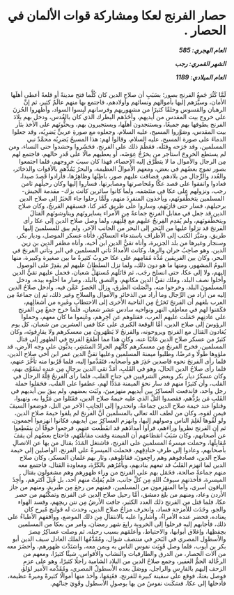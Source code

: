 <h1 dir="rtl">حصار الفرنج لعكا ومشاركة قوات الألمان في الحصار .</h1>

<h5 dir="rtl">العام الهجري:  585

الشهر القمري: رجب

العام الميلادي: 1189</h5>

<p dir="rtl">لَمَّا كَثُرَ جَمعُ الفرنج بصور؛ بسَبَبِ أن صلاح الدين كان كُلَّما فتح مدينةً أو قلعةً أعطى أهلَها الأمان، وسيَّرَهم إليها بأموالهم ونسائهم وأولادهم، فاجتمع بها منهم عالَمٌ كثير، ثم إنَّ الرهبان والقسوس وخلقًا كثيرًا من مشهوريهم وفرسانهم لَبِسوا السواد، وأظهروا الحُزنَ على خروج بيت المقدس من أيديهم، وأخَذَهم البطرك الذي كان بالقُدس، ودخل بهم بلادَ الفرنج يطوفها بهم جميعًا، ويستنجدون أهلَها، ويستجيرون بهم، ويحثُّونَهم على الأخذ بثأر بيت المقدس، وصَوَّروا المسيح، عليه السلام، وجعلوه مع صورةِ عربيٍّ يَضرِبُه، وقد جعلوا الدماءَ على صورة المسيح، عليه السلام، وقالوا لهم: هذا المسيحُ يَضرِبُه محمَّدٌ نبي المسلمين، وقد جَرَحه وقتَلَه، فعَظُمَ ذلك على الفرنج، فحَشَروا وحشدوا حتى النساء، ومن لم يستطع الخروجَ استأجر من يخرُجُ عِوَضَه، أو يعطيهم مالًا على قَدرِ حالهم، فاجتمع لهم مِن الرجال والأموال ما لا يتطَرَّق إليه الإحصاء، فهذا كان سببَ خروجهم، فلما اجتمعوا بصور تموج بعضُهم في بعض، ومعهم الأموالُ العظيمة، والبحرُ يَمُدُّهم بالأقوات والذخائر، والعُدد والرِّجال من بلادهم، فضاقت عليهم صور، باطِنُها وظاهِرُها، فأرادوا قَصدَ صيدا، فعادوا واتفقوا على قصد عكَّا ومُحاصرتها ومصابرتها، فساروا إليها وكان رحيلُهم ثامن رجب، ونزولهم على عكا في منتَصَفه، ولما كانوا سائرين كانت يزك- مقدمة الجيش-  المسلمين يتخطَّفونَهم، ويأخذون المنفرِدَ منهم، ولَمَّا رحلوا جاء الخبَرُ إلى صلاح الدين برحيلهم، فسار حتى قارَبَهم، وساروا على طريق كفر كنا، فسبقهم الفرنجُ، وكان صلاح الدين قد جعل في مقابل الفرنجِ جماعةً مِن الأمراء يسايرونَهم ويناوشونَهم القتالَ ويتخطَّفونَهم، ولم يُقدِم الفِرنجُ عليهم مع قِلَّتِهم، ولما وصل صلاح الدين إلى عكا رأى الفرنجَ قد نزلوا عليها من البَحرِ إلى البحر من الجانب الآخر، ولم يبق للمسلمينَ إليها طريق، وسَيَّرَ الكتب إلى الأطراف باستدعاء العساكِرِ، فأتاه عسكر الموصل، وديار بكر، وسنجار وغيرها من بلد الجزيرة، وأتاه تقيُّ الدين ابن أخيه، وأتاه مظفر الدين بن زين الدين، وهو صاحِبُ حران والرها، وكانت الأمدادُ تأتي المسلمين في البر وتأتي الفرنجَ في البحر، وكان بين الفريقين مُدَّة مُقامِهم على عكا حروبٌ كثيرةٌ ما بين صغيرة وكبيرة، منها اليومُ المشهور، ومنها ما هو دون ذلك، ولما نزل السلطانُ عليهم لم يقدِرْ على الوصول إليهم، ولا إلى عكا، حتى انسلخ رجَب، ثم قاتَلَهم مُستهَلَّ شعبان، فحمل عليهم تقيُّ الدين وأخلوا نصف البلد، وملك تقيُّ الدين مكانهم، والتصق بالبلد، وصار ما أخلَوه بيده، ودخل المسلمونَ البلد، وخرجوا منه، واتَّصَلت الطرق، وزال الحَصرُ عَمَّن فيه، وأدخل صلاحُ الدين إليه من أراد من الرِّجال وما أراد من الذخائر والأموال والسلاحِ وغير ذلك، ثم إن جماعةً مِن العرب بلغهم أن الفرنجَ تَخرُجُ مِن الناحية الأخرى إلى الاحتطابِ وغَيرِه من أشغالِهم، فكَمَنوا لهم في معاطِفِ النهر ونواحيه سادس عشر شعبان، فلما خرج جمعٌ مِن الفرنج على عادتِهم حَمَلَت عليهم العرب، فقتلوهم عن آخِرِهم، وغَنِموا ما كان معهم، وحملوا الرؤوسَ إلى صلاح الدين، أمَّا الوقعة الكبرى على عكا ففي العشرين من شعبان، كل يوم يُغادون القتال مع الفرنج ويروحونه، والفرنجُ لا يَظهَرونَ مِن معسكرهم ولا يفارِقونَه، وكان كثيرٌ من عسكر صلاح الدين غائبًا عنه، وكان هذا مما أطمَعَ الفرنج في الظهورِ إلى قتال المسلمين، فخرج الفرنجُ مِن معسكرهم كأنَّهم الجرادُ المنتَشِر، يدبُّون على وجه الأرض، قد ملؤوها طولًا وعرضًا، وطلبوا ميمنةَ المسلمين وعليها تقيُّ الدين عمر ابن أخي صلاح الدين، فلما رأى الفرنجَ نحوه قاصدين حَذِرَ هو وأصحابه، فتَقَدَّموا إليه، فلما قَرُبوا منه تأخَّرَ عنهم، فلما رأى صلاحُ الدين الحالَ، وهو في القَلبِ، أمَدَّ تقي الدين برجالٍ مِن عنده ليتقَوَّى بهم، وكان عسكَرُ ديار بكر وبعض الشرقيين في جناحِ القلب، فلما رأى الفرنجُ قِلَّةَ الرجال في القلب، وأن كثيرًا منهم قد سار نحوَ الميمنة مَدَدًا لهم، عطفوا على القلب، فحَمَلوا حملة رجل واحد، فاندفعت العساكِرُ بين أيديهم منهزمينَ، وثَبَت بعضهم، ولم يبقَ بين أيديهم في القَلبِ مَن يرُدُّهم، فقصدوا التلَّ الذي عليه خيمةُ صلاح الدين، فقَتَلوا من مَرُّوا به، ونهبوا، وقتلوا عند خيمة صلاح الدين جماعةً، وانحدروا إلى الجانِبِ الآخر من التل، فوضعوا السيفَ فيمن لقوه، وكان من لطف الله تعالى بالمسلمين أنَّ الفرنجَ لم يلقوا خيمةَ صلاح الدين، ولو لَقُوها لَعَلِمَ الناس وصولهم إليها، وانهزم العساكِرُ بين أيديهم، فكانوا انهزموا أجمعون، ثم إن الفرنج نظروا وراءَهم، فرأوا أمدادَهم قد انقَطَعت عنهم، فرجعوا خوفًا أن ينقَطِعوا عن أصحابهم، وكان سَبَبُ انقطاعهم أن الميمنة وقفت مقابلَتَهم، فاحتاج بعضُهم أن يقفَ مُقابِلَها، وحملت ميسرةُ المسلمين على الفرنج، فاشتغل المَدَدُ بقتال من بها عن الاتصالِ بأصحابهم، وعادوا إلى طرفِ خنادِقِهم، فحملت الميسرةُ على الفرنج، الواصلين إلى خيمة صلاح الدين، فصادفوهم وهم راجِعونَ، فقاتلوهم، وثار بهم غلمان العسكر، وكان صلاح الدين لما انهزم القلبُ قد تبعهم يناديهم، ويأمُرُهم بالكَرَّة، ومعاودة القتال، فاجتمع معه منهم جماعةٌ صالحة، فحَمَل بهم على الفرنج من وراء ظهورِهم وهم مشغولون بقتال الميسرة، فأخذتهم سيوفُ اللهِ مِن كلِّ جانب، فلم يُفلِتْ منهم أحد، بل قُتِلَ أكثرهم، وأُخِذَ الباقون أسرى، وأما المنهَزِمون من المسلمين، فمنهم من رجعَ مِن طبرية، ومنهم من جاز الأردن وعاد، ومنهم من بلغ دمشق، أمَّا رحيل صلاح الدين عن الفرنج وتمكُّنُهم من حصر عكا، فلما قتل من الفرنج ذلك العدد الكثير، جافت الأرضُ مِن نتن ريحِهم، وفسد الهواء والجو، وحَدَث للأمزجة فساد، وانحرف مزاجُ صلاح الدين، وحدث له قولنج مُبرح كان يعتاده، فحضر عنده الأمراءُ، وأشاروا عليه بالانتقالِ مِن ذلك الموضع، ووافقهم الأطباءُ على ذلك، فأجابهم إليه فرحلوا إلى الخروبة رابِعَ شهر رمضان، وأمر من بعكا من المسلمين بحِفظِها، وإغلاق أبوابها، والاحتياط، وأعلمَهم بسبب رحيله. ثم وصلت عساكِرُ مِصرَ والأسطول المصري في البَحرِ في منتصف شوال، ومُقَدَّمُها الملك العادل سيف الدين أبو بكر بن أيوب، فلما وصل قَوِيَت نفوس الناس به وبمن معه، واشتَدَّت ظهورهم، وأحضَرَ معه من آلات الحصار، من الدرق والطارقيات والنشاب والأقواس، شيئًا كثيرًا، ومعهم من الرجَّالة الجمُّ الغفير، وجمع صلاحُ الدين من البلاد الشامية راجلًا كثيرًا، وهو على عزمِ الزحف إليهم بالفارِسِ والراجل، ووصَلَ بعده الأسطولُ المصري، ومُقَدَّمه الأمير لؤلؤ، فوصل بغتةً، فوقع على سفينة كبيرة للفرنج، فغَنِمَها، وأخذ منها أموالًا كثيرةً وميرةً عظيمة، فأدخلها إلى عكا، فسَكَنت نفوسُ من بها بوصولِ الأسطول وقَوِيَ جنانُهم.</p></br>
